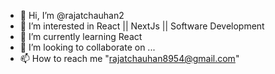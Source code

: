 - 👋 Hi, I’m @rajatchauhan2
- 👀 I’m interested in React || NextJs || Software Development
- 🌱 I’m currently learning React
- 💞️ I’m looking to collaborate on ...
- 📫 How to reach me "rajatchauhan8954@gmail.com"


<!---
rajatchauhan2/rajatchauhan2 is a ✨ special ✨ repository because its `README.md` (this file) appears on your GitHub profile.
You can click the Preview link to take a look at your changes.
--->
